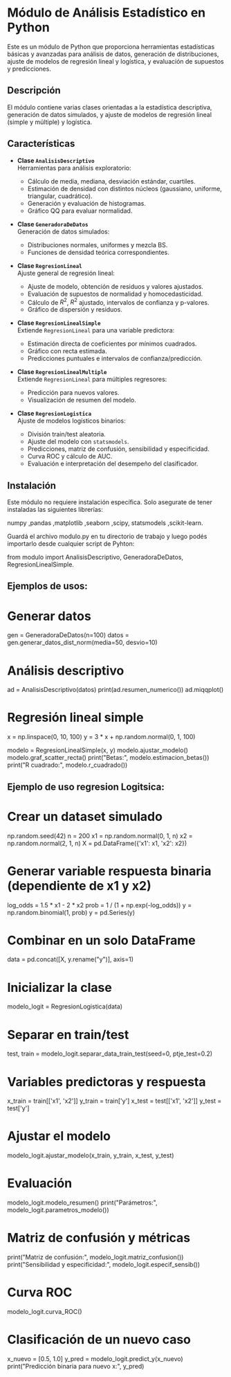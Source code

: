 # Módulo de Análisis Estadístico en Python

Este es un módulo de Python que proporciona herramientas estadísticas básicas y avanzadas para análisis de datos, generación de distribuciones, ajuste de modelos de regresión lineal y logística, y evaluación de supuestos y predicciones.

## Descripción

El módulo contiene varias clases orientadas a la estadística descriptiva, generación de datos simulados, y ajuste de modelos de regresión lineal (simple y múltiple) y logística.

## Características

- **Clase `AnalisisDescriptivo`**  
  Herramientas para análisis exploratorio:  
  - Cálculo de media, mediana, desviación estándar, cuartiles.  
  - Estimación de densidad con distintos núcleos (gaussiano, uniforme, triangular, cuadrático).  
  - Generación y evaluación de histogramas.  
  - Gráfico QQ para evaluar normalidad.

- **Clase `GeneradoraDeDatos`**  
  Generación de datos simulados:  
  - Distribuciones normales, uniformes y mezcla BS.  
  - Funciones de densidad teórica correspondientes.

- **Clase `RegresionLineal`**  
  Ajuste general de regresión lineal:  
  - Ajuste de modelo, obtención de residuos y valores ajustados.  
  - Evaluación de supuestos de normalidad y homocedasticidad.  
  - Cálculo de $R^2$, $R^2$ ajustado, intervalos de confianza y p-valores.  
  - Gráfico de dispersión y residuos.

- **Clase `RegresionLinealSimple`**  
  Extiende `RegresionLineal` para una variable predictora:  
  - Estimación directa de coeficientes por mínimos cuadrados.  
  - Gráfico con recta estimada.  
  - Predicciones puntuales e intervalos de confianza/predicción.

- **Clase `RegresionLinealMultiple`**  
  Extiende `RegresionLineal` para múltiples regresores:  
  - Predicción para nuevos valores.  
  - Visualización de resumen del modelo.

- **Clase `RegresionLogistica`**  
  Ajuste de modelos logísticos binarios:  
  - División train/test aleatoria.  
  - Ajuste del modelo con `statsmodels`.  
  - Predicciones, matriz de confusión, sensibilidad y especificidad.  
  - Curva ROC y cálculo de AUC.  
  - Evaluación e interpretación del desempeño del clasificador.

## Instalación

Este módulo no requiere instalación específica. Solo asegurate de tener instaladas las siguientes librerías:

 numpy ,pandas ,matplotlib ,seaborn ,scipy, statsmodels ,scikit-learn.

Guardá el archivo modulo.py en tu directorio de trabajo y luego podés importarlo desde cualquier script de Pyhton:

from modulo import AnalisisDescriptivo, GeneradoraDeDatos, RegresionLinealSimple.


## Ejemplos de usos:

# Generar datos
gen = GeneradoraDeDatos(n=100)
datos = gen.generar_datos_dist_norm(media=50, desvio=10)

# Análisis descriptivo
ad = AnalisisDescriptivo(datos)
print(ad.resumen_numerico())
ad.miqqplot()

# Regresión lineal simple
x = np.linspace(0, 10, 100)
y = 3 * x + np.random.normal(0, 1, 100)

modelo = RegresionLinealSimple(x, y)
modelo.ajustar_modelo()
modelo.graf_scatter_recta()
print("Betas:", modelo.estimacion_betas())
print("R cuadrado:", modelo.r_cuadrado())

## Ejemplo de uso regresion Logitsica:

# Crear un dataset simulado
np.random.seed(42)
n = 200
x1 = np.random.normal(0, 1, n)
x2 = np.random.normal(2, 1, n)
X = pd.DataFrame({'x1': x1, 'x2': x2})

# Generar variable respuesta binaria (dependiente de x1 y x2)
log_odds = 1.5 * x1 - 2 * x2
prob = 1 / (1 + np.exp(-log_odds))
y = np.random.binomial(1, prob)
y = pd.Series(y)

# Combinar en un solo DataFrame
data = pd.concat([X, y.rename("y")], axis=1)

# Inicializar la clase
modelo_logit = RegresionLogistica(data)

# Separar en train/test
test, train = modelo_logit.separar_data_train_test(seed=0, ptje_test=0.2)

# Variables predictoras y respuesta
x_train = train[['x1', 'x2']]
y_train = train['y']
x_test = test[['x1', 'x2']]
y_test = test['y']

# Ajustar el modelo
modelo_logit.ajustar_modelo(x_train, y_train, x_test, y_test)

# Evaluación
modelo_logit.modelo_resumen()
print("Parámetros:", modelo_logit.parametros_modelo())

# Matriz de confusión y métricas
print("Matriz de confusión:", modelo_logit.matriz_confusion())
print("Sensibilidad y especificidad:", modelo_logit.especif_sensib())

# Curva ROC
modelo_logit.curva_ROC()

# Clasificación de un nuevo caso
x_nuevo = [0.5, 1.0]
y_pred = modelo_logit.predict_y(x_nuevo)
print("Predicción binaria para nuevo x:", y_pred)